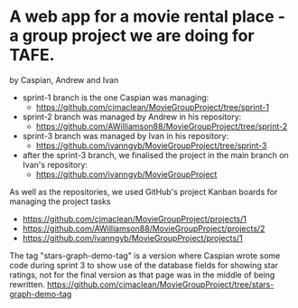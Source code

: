 # A web app for a movie rental place - a group project we are doing for TAFE.
by Caspian, Andrew and Ivan

* sprint-1 branch is the one Caspian was managing:  
    * https://github.com/cjmaclean/MovieGroupProject/tree/sprint-1 
* sprint-2 branch was managed by Andrew in his repository:  
  * https://github.com/AWilliamson88/MovieGroupProject/tree/sprint-2
* sprint-3 branch was managed by Ivan in his repository:  
  * https://github.com/ivanngyb/MovieGroupProject/tree/sprint-3
* after the sprint-3 branch, we finalised the project in the main branch on Ivan's repository:
  * https://github.com/ivanngyb/MovieGroupProject

As well as the repositories, we used GitHub's project Kanban boards for managing the project tasks
* https://github.com/cjmaclean/MovieGroupProject/projects/1
* https://github.com/AWilliamson88/MovieGroupProject/projects/2
* https://github.com/ivanngyb/MovieGroupProject/projects/1

The tag "stars-graph-demo-tag" is a version where Caspian wrote some code during sprint 3 to show use of the database fields for showing star ratings, not for the final version as that page was in the middle of being rewritten. https://github.com/cjmaclean/MovieGroupProject/tree/stars-graph-demo-tag
